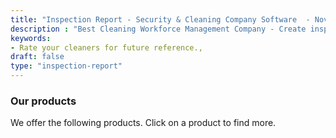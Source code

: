 ```yaml
---
title: "Inspection Report - Security & Cleaning Company Software  - Novagems"
description : "Best Cleaning Workforce Management Company - Create inspection reports and send them to your clients. Rate your cleaners for future reference."
keywords:
- Rate your cleaners for future reference., 
draft: false
type: "inspection-report"
---
```


### Our products

We offer the following products. Click on a product to find more. 